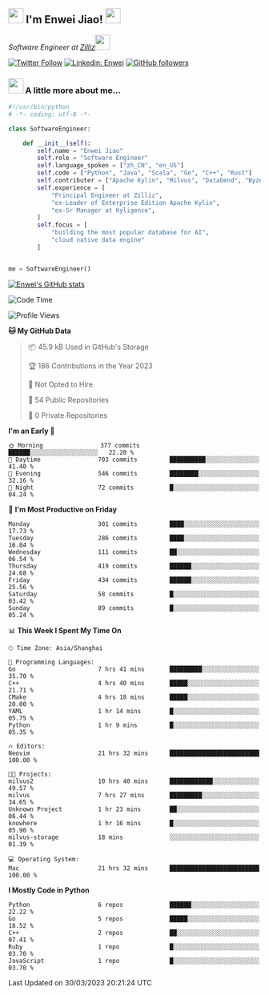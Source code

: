 <h2><img src="https://emojis.slackmojis.com/emojis/images/1531849430/4246/blob-sunglasses.gif?1531849430" width="30"/> I'm  Enwei Jiao! <img src="https://media.giphy.com/media/juBt25nT1KGys/giphy.gif" width=30> </h2>
<!-- <img align='right' src="https://media.giphy.com/media/M9gbBd9nbDrOTu1Mqx/giphy.gif" width="230"> -->
<p><em>Software Engineer at <a href="https://zilliz.com/">Zilliz</a><img src="https://media.giphy.com/media/WUlplcMpOCEmTGBtBW/giphy.gif" width="30"></em></p>

[![Twitter Follow](https://img.shields.io/twitter/follow/misteranmol?label=Follow)](https://twitter.com/intent/follow?screen_name=EnweiJiao)
[![Linkedin: Enwei](https://img.shields.io/badge/-enwei-blue?style=&logo=Linkedin&logoColor=white&link=https://www.linkedin.com/in/enwei-jiao-41192a97)](https://www.linkedin.com/in/enwei-jiao-41192a97/)
[![GitHub followers](https://img.shields.io/github/followers/jiaoew1991?label=Follow&style=social)](https://github.com/jiaoew1991)


### <img src="https://media.giphy.com/media/VgCDAzcKvsR6OM0uWg/giphy.gif" width="30"> A little more about me...  

```python
#!/usr/bin/python
# -*- coding: utf-8 -*-

class SoftwareEngineer:

    def __init__(self):
        self.name = "Enwei Jiao"
        self.role = "Software Engineer"
        self.language_spoken = ["zh_CN", "en_US"]
        self.code = ["Python", "Java", "Scala", "Go", "C++", "Rust"]
        self.contributer = ["Apache Kylin", "Milvus", "Databend", "Byzer-Lang"]
        self.experience = [
            "Principal Engineer at Zilliz",
            "ex-Leader of Enterprise Edition Apache Kylin",
            "ex-Sr Manager at Kyligence",
        ]
        self.focus = [
            "building the most popular database for AI",
            "cloud native data engine"
        ]


me = SoftwareEngineer()
```

[![Enwei's GitHub stats](https://github-readme-stats.vercel.app/api?username=jiaoew1991&count_private=true&show_icons=true)](https://github.com/jiaoew1991/jiaoew1991)

<!-- [![Top Langs](https://github-readme-stats.vercel.app/api/top-langs/?username=jiaoew1991&layout=compact)](https://github.com/jiaoew1991/jiaoew1991) -->

<!--START_SECTION:waka-->
![Code Time](http://img.shields.io/badge/Code%20Time-604%20hrs%2058%20mins-blue)

![Profile Views](http://img.shields.io/badge/Profile%20Views-1-blue)

**🐱 My GitHub Data** 

> 📦 45.9 kB Used in GitHub's Storage 
 > 
> 🏆 186 Contributions in the Year 2023
 > 
> 🚫 Not Opted to Hire
 > 
> 📜 54 Public Repositories 
 > 
> 🔑 0 Private Repositories 
 > 
**I'm an Early 🐤** 

```text
🌞 Morning                377 commits         ██████░░░░░░░░░░░░░░░░░░░   22.20 % 
🌆 Daytime                703 commits         ██████████░░░░░░░░░░░░░░░   41.40 % 
🌃 Evening                546 commits         ████████░░░░░░░░░░░░░░░░░   32.16 % 
🌙 Night                  72 commits          █░░░░░░░░░░░░░░░░░░░░░░░░   04.24 % 
```
📅 **I'm Most Productive on Friday** 

```text
Monday                   301 commits         ████░░░░░░░░░░░░░░░░░░░░░   17.73 % 
Tuesday                  286 commits         ████░░░░░░░░░░░░░░░░░░░░░   16.84 % 
Wednesday                111 commits         ██░░░░░░░░░░░░░░░░░░░░░░░   06.54 % 
Thursday                 419 commits         ██████░░░░░░░░░░░░░░░░░░░   24.68 % 
Friday                   434 commits         ██████░░░░░░░░░░░░░░░░░░░   25.56 % 
Saturday                 58 commits          █░░░░░░░░░░░░░░░░░░░░░░░░   03.42 % 
Sunday                   89 commits          █░░░░░░░░░░░░░░░░░░░░░░░░   05.24 % 
```


📊 **This Week I Spent My Time On** 

```text
🕑︎ Time Zone: Asia/Shanghai

💬 Programming Languages: 
Go                       7 hrs 41 mins       █████████░░░░░░░░░░░░░░░░   35.70 % 
C++                      4 hrs 40 mins       █████░░░░░░░░░░░░░░░░░░░░   21.71 % 
CMake                    4 hrs 18 mins       █████░░░░░░░░░░░░░░░░░░░░   20.00 % 
YAML                     1 hr 14 mins        █░░░░░░░░░░░░░░░░░░░░░░░░   05.75 % 
Python                   1 hr 9 mins         █░░░░░░░░░░░░░░░░░░░░░░░░   05.35 % 

🔥 Editors: 
Neovim                   21 hrs 32 mins      █████████████████████████   100.00 % 

🐱‍💻 Projects: 
milvus2                  10 hrs 40 mins      ████████████░░░░░░░░░░░░░   49.57 % 
milvus                   7 hrs 27 mins       █████████░░░░░░░░░░░░░░░░   34.65 % 
Unknown Project          1 hr 23 mins        ██░░░░░░░░░░░░░░░░░░░░░░░   06.44 % 
knowhere                 1 hr 16 mins        █░░░░░░░░░░░░░░░░░░░░░░░░   05.90 % 
milvus-storage           18 mins             ░░░░░░░░░░░░░░░░░░░░░░░░░   01.39 % 

💻 Operating System: 
Mac                      21 hrs 32 mins      █████████████████████████   100.00 % 
```

**I Mostly Code in Python** 

```text
Python                   6 repos             ██████░░░░░░░░░░░░░░░░░░░   22.22 % 
Go                       5 repos             █████░░░░░░░░░░░░░░░░░░░░   18.52 % 
C++                      2 repos             ██░░░░░░░░░░░░░░░░░░░░░░░   07.41 % 
Ruby                     1 repo              █░░░░░░░░░░░░░░░░░░░░░░░░   03.70 % 
JavaScript               1 repo              █░░░░░░░░░░░░░░░░░░░░░░░░   03.70 % 
```




 Last Updated on 30/03/2023 20:21:24 UTC
<!--END_SECTION:waka-->
